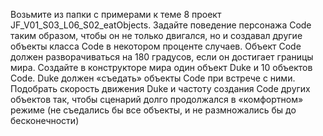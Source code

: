 Возьмите из папки с примерами к теме 8 проект JF_V01_S03_L06_S02_eatObjects. Задайте 
поведение персонажа Code таким образом, чтобы он не только двигался, но и создавал 
другие объекты класса Code в некотором проценте случаев. Объект Code должен 
разворачиваться на 180 градусов, если он достигает границы мира. 
Создайте в конструкторе мира один объект Duke и 10 объектов Code. Duke должен
«съедать» объекты Code при встрече с ними. Подобрать скорость движения Duke и частоту 
создания Code других объектов так, чтобы сценарий долго продолжался в «комфортном» 
режиме (не съедались бы все объекты, и не размножались бы до бесконечности)